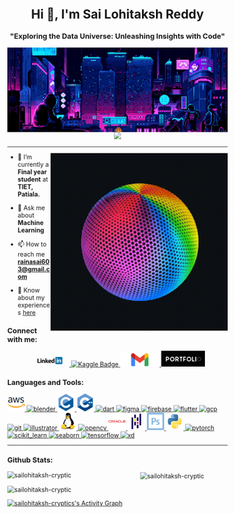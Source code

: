 <h1 align="center">Hi 👋, I'm Sai Lohitaksh Reddy</h1>
<h3 align="center">"Exploring the Data Universe: Unleashing Insights with Code"</h3>
<img align="center" alt="coding" src="https://github.com/sailohitaksh-cryptic/sailohitaksh-cryptic/blob/main/code.gif">

<div align="center">
  <img src="https://readme-typing-svg.herokuapp.com?font=Orbitron&pause=1000&color=652EF7&center=true&vCenter=true&width=435&lines=Welcome+to+my+GitHub+profile;Computer+Science+Student;Data+Scientist;Software+Engineer">
</div>

--- 

<img align="right" alt="coding" width="405" src="https://github.com/sailohitaksh-cryptic/sailohitaksh-cryptic/blob/main/gifcrop.gif">


- 🌱 I’m currently a **Final year student** at **TIET, Patiala.**

- 💬 Ask me about **Machine Learning**

- 📫 How to reach me **rainasai603@gmail.com**

- 📄 Know about my experiences [here](https://sailohitaksh.wixsite.com/portfolio)

<h3 align="left">Connect with me:</h3>
<div id="badges" align="center">
  <a href="https://linkedin.com/in/sai-lohitaksh-reddy-d-9578551bb">
    <img width = 90 src="https://github.com/sailohitaksh-cryptic/sailohitaksh-cryptic/blob/main/linkedin.gif" alt="LinkedIn Badge"/>
  </a>
  <a href="https://www.kaggle.com/sailohitakshreddyd">
    <img width = 100 src="https://img.shields.io/badge/Kaggle-20BEFF?style=for-the-badge&logo=Kaggle&logoColor=white" alt="Kaggle Badge"/>
  </a>
  <a href="mailto:rainasai603@gmail.com">
    <img width = 90 src="https://github.com/sailohitaksh-cryptic/sailohitaksh-cryptic/blob/main/gmail.gif" alt="gmail Badge"/>
  </a>
  <a href="https://sailohitaksh.wixsite.com/portfolio"> 
    <img width = 100 src="https://github.com/sailohitaksh-cryptic/sailohitaksh-cryptic/blob/main/portfolio.gif" alt="LEETCODE Badge"/>
  </a>
</div>

<h3 align="left">Languages and Tools:</h3>
<p align="left"> <a href="https://aws.amazon.com" target="_blank" rel="noreferrer"> <img src="https://raw.githubusercontent.com/devicons/devicon/master/icons/amazonwebservices/amazonwebservices-original-wordmark.svg" alt="aws" width="40" height="40"/> </a> <a href="https://www.blender.org/" target="_blank" rel="noreferrer"> <img src="https://download.blender.org/branding/community/blender_community_badge_white.svg" alt="blender" width="40" height="40"/> </a> <a href="https://www.cprogramming.com/" target="_blank" rel="noreferrer"> <img src="https://raw.githubusercontent.com/devicons/devicon/master/icons/c/c-original.svg" alt="c" width="40" height="40"/> </a> <a href="https://www.w3schools.com/cpp/" target="_blank" rel="noreferrer"> <img src="https://raw.githubusercontent.com/devicons/devicon/master/icons/cplusplus/cplusplus-original.svg" alt="cplusplus" width="40" height="40"/> </a> <a href="https://dart.dev" target="_blank" rel="noreferrer"> <img src="https://www.vectorlogo.zone/logos/dartlang/dartlang-icon.svg" alt="dart" width="40" height="40"/> </a> <a href="https://www.figma.com/" target="_blank" rel="noreferrer"> <img src="https://www.vectorlogo.zone/logos/figma/figma-icon.svg" alt="figma" width="40" height="40"/> </a> <a href="https://firebase.google.com/" target="_blank" rel="noreferrer"> <img src="https://www.vectorlogo.zone/logos/firebase/firebase-icon.svg" alt="firebase" width="40" height="40"/> </a> <a href="https://flutter.dev" target="_blank" rel="noreferrer"> <img src="https://www.vectorlogo.zone/logos/flutterio/flutterio-icon.svg" alt="flutter" width="40" height="40"/> </a> <a href="https://cloud.google.com" target="_blank" rel="noreferrer"> <img src="https://www.vectorlogo.zone/logos/google_cloud/google_cloud-icon.svg" alt="gcp" width="40" height="40"/> </a> <a href="https://git-scm.com/" target="_blank" rel="noreferrer"> <img src="https://www.vectorlogo.zone/logos/git-scm/git-scm-icon.svg" alt="git" width="40" height="40"/> </a> <a href="https://www.adobe.com/in/products/illustrator.html" target="_blank" rel="noreferrer"> <img src="https://www.vectorlogo.zone/logos/adobe_illustrator/adobe_illustrator-icon.svg" alt="illustrator" width="40" height="40"/> </a> <a href="https://www.linux.org/" target="_blank" rel="noreferrer"> <img src="https://raw.githubusercontent.com/devicons/devicon/master/icons/linux/linux-original.svg" alt="linux" width="40" height="40"/> </a> <a href="https://opencv.org/" target="_blank" rel="noreferrer"> <img src="https://www.vectorlogo.zone/logos/opencv/opencv-icon.svg" alt="opencv" width="40" height="40"/> </a> <a href="https://www.oracle.com/" target="_blank" rel="noreferrer"> <img src="https://raw.githubusercontent.com/devicons/devicon/master/icons/oracle/oracle-original.svg" alt="oracle" width="40" height="40"/> </a> <a href="https://pandas.pydata.org/" target="_blank" rel="noreferrer"> <img src="https://raw.githubusercontent.com/devicons/devicon/2ae2a900d2f041da66e950e4d48052658d850630/icons/pandas/pandas-original.svg" alt="pandas" width="40" height="40"/> </a> <a href="https://www.photoshop.com/en" target="_blank" rel="noreferrer"> <img src="https://raw.githubusercontent.com/devicons/devicon/master/icons/photoshop/photoshop-line.svg" alt="photoshop" width="40" height="40"/> </a> <a href="https://www.python.org" target="_blank" rel="noreferrer"> <img src="https://raw.githubusercontent.com/devicons/devicon/master/icons/python/python-original.svg" alt="python" width="40" height="40"/> </a> <a href="https://pytorch.org/" target="_blank" rel="noreferrer"> <img src="https://www.vectorlogo.zone/logos/pytorch/pytorch-icon.svg" alt="pytorch" width="40" height="40"/> </a> <a href="https://scikit-learn.org/" target="_blank" rel="noreferrer"> <img src="https://upload.wikimedia.org/wikipedia/commons/0/05/Scikit_learn_logo_small.svg" alt="scikit_learn" width="40" height="40"/> </a> <a href="https://seaborn.pydata.org/" target="_blank" rel="noreferrer"> <img src="https://seaborn.pydata.org/_images/logo-mark-lightbg.svg" alt="seaborn" width="40" height="40"/> </a> <a href="https://www.tensorflow.org" target="_blank" rel="noreferrer"> <img src="https://www.vectorlogo.zone/logos/tensorflow/tensorflow-icon.svg" alt="tensorflow" width="40" height="40"/> </a> <a href="https://www.adobe.com/products/xd.html" target="_blank" rel="noreferrer"> <img src="https://cdn.worldvectorlogo.com/logos/adobe-xd.svg" alt="xd" width="40" height="40"/> </a> </p>

---
<h3 align="left">Github Stats:</h3>
<p><img align="left" width=300 src="https://github-readme-stats.vercel.app/api/top-langs?username=sailohitaksh-cryptic&show_icons=true&theme=github_dark&locale=en&layout=compact" alt="sailohitaksh-cryptic" /></p>

<p>&nbsp;<img align="center" width=407 src="https://github-readme-stats.vercel.app/api?username=sailohitaksh-cryptic&show_icons=true&theme=github_dark&locale=en" alt="sailohitaksh-cryptic" /></p>

<p align="left"> <img src="https://komarev.com/ghpvc/?username=sailohitaksh-cryptic&label=Profile%20views&color=0371b5&style=plastic" alt="sailohitaksh-cryptic" /> </p>

<a href="https://github.com/ashutosh00710/github-readme-activity-graph"><img alt="sailohitaksh-cryptics's Activity Graph" src="https://github-readme-activity-graph.vercel.app/graph/?username=sailohitaksh-cryptic&bg_color=00000000&color=F8D866&line=F85D7F&point=FFFFFF&hide_border=true" /></a>
